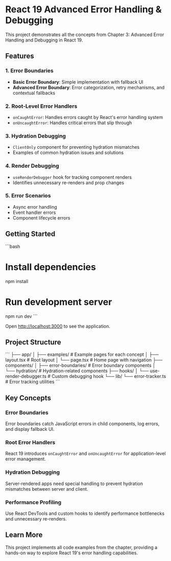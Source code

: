 # React 19 Advanced Error Handling & Debugging

This project demonstrates all the concepts from Chapter 3: Advanced Error Handling and Debugging in React 19.

## Features

### 1. Error Boundaries
- **Basic Error Boundary**: Simple implementation with fallback UI
- **Advanced Error Boundary**: Error categorization, retry mechanisms, and contextual fallbacks

### 2. Root-Level Error Handlers
- `onCaughtError`: Handles errors caught by React's error handling system
- `onUncaughtError`: Handles critical errors that slip through

### 3. Hydration Debugging
- `ClientOnly` component for preventing hydration mismatches
- Examples of common hydration issues and solutions

### 4. Render Debugging
- `useRenderDebugger` hook for tracking component renders
- Identifies unnecessary re-renders and prop changes

### 5. Error Scenarios
- Async error handling
- Event handler errors
- Component lifecycle errors

## Getting Started

\`\`\`bash
# Install dependencies
npm install

# Run development server
npm run dev
\`\`\`

Open [http://localhost:3000](http://localhost:3000) to see the application.

## Project Structure

\`\`\`
├── app/
│   ├── examples/          # Example pages for each concept
│   ├── layout.tsx         # Root layout
│   └── page.tsx           # Home page with navigation
├── components/
│   ├── error-boundaries/  # Error boundary components
│   └── hydration/         # Hydration-related components
├── hooks/
│   └── use-render-debugger.ts  # Custom debugging hook
└── lib/
    └── error-tracker.ts   # Error tracking utilities
\`\`\`

## Key Concepts

### Error Boundaries
Error boundaries catch JavaScript errors in child components, log errors, and display fallback UI.

### Root Error Handlers
React 19 introduces `onCaughtError` and `onUncaughtError` for application-level error management.

### Hydration Debugging
Server-rendered apps need special handling to prevent hydration mismatches between server and client.

### Performance Profiling
Use React DevTools and custom hooks to identify performance bottlenecks and unnecessary re-renders.

## Learn More

This project implements all code examples from the chapter, providing a hands-on way to explore React 19's error handling capabilities.
